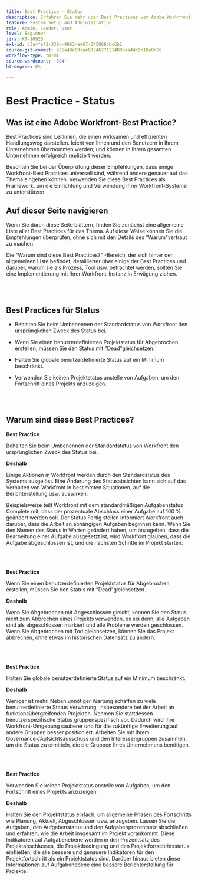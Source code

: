 ```yaml
---
title: Best Practice - Status
description: Erfahren Sie mehr über Best Practices von Adobe Workfront-Experten zur Einrichtung, Verwaltung und Verwendung von Workfront-Status.
feature: System Setup and Administration
role: Admin, Leader, User
level: Beginner
jira: KT-10926
exl-id: c3a4fe42-339c-4063-ad67-045868bbc6b1
source-git-commit: a25a49e59ca483246271214886ea4dc9c10e8d66
workflow-type: tm+mt
source-wordcount: '584'
ht-degree: 0%

---
```


# Best Practice - Status

## Was ist eine Adobe Workfront-Best Practice?

Best Practices sind Leitlinien, die einen wirksamen und effizienten Handlungsweg darstellen. leicht von Ihnen und den Benutzern in Ihrem Unternehmen übernommen werden; und können in Ihrem gesamten Unternehmen erfolgreich repliziert werden.

Beachten Sie bei der Überprüfung dieser Empfehlungen, dass einige Workfront-Best Practices universell sind, während andere genauer auf das Thema eingehen können. Verwenden Sie diese Best Practices als Framework, um die Einrichtung und Verwendung Ihrer Workfront-Systeme zu unterstützen.

## Auf dieser Seite navigieren

Wenn Sie durch diese Seite blättern, finden Sie zunächst eine allgemeine Liste aller Best Practices für das Thema. Auf diese Weise können Sie die Empfehlungen überprüfen, ohne sich mit den Details des &quot;Warum&quot;vertraut zu machen.

Die &quot;Warum sind diese Best Practices?&quot; -Bereich, der sich hinter der allgemeinen Liste befindet, detaillierter über einige der Best Practices und darüber, warum sie als Prozess, Tool usw. betrachtet werden, sollten Sie eine Implementierung mit Ihrer Workfront-Instanz in Erwägung ziehen.

</br>
</br>

## Best Practices für Status

* Behalten Sie beim Umbenennen der Standardstatus von Workfront den ursprünglichen Zweck des Status bei.

* Wenn Sie einen benutzerdefinierten Projektstatus für Abgebrochen erstellen, müssen Sie den Status mit &quot;Dead&quot;gleichsetzen.

* Halten Sie globale benutzerdefinierte Status auf ein Minimum beschränkt.

* Verwenden Sie keinen Projektstatus anstelle von Aufgaben, um den Fortschritt eines Projekts anzuzeigen.


</br>
</br>



## Warum sind diese Best Practices?

**Best Practice**

Behalten Sie beim Umbenennen der Standardstatus von Workfront den ursprünglichen Zweck des Status bei.



**Deshalb**

Einige Aktionen in Workfront werden durch den Standardstatus des Systems ausgelöst. Eine Änderung des Statusabsichten kann sich auf das Verhalten von Workfront in bestimmten Situationen, auf die Berichterstellung usw. auswirken.



Beispielsweise teilt Workfront mit dem standardmäßigen Aufgabenstatus Complete mit, dass der prozentuale Abschluss einer Aufgabe auf 100 % geändert werden soll. Der Status Fertig stellen informiert Workfront auch darüber, dass die Arbeit an abhängigen Aufgaben beginnen kann. Wenn Sie den Namen des Status in Warten geändert haben, um anzugeben, dass die Bearbeitung einer Aufgabe ausgesetzt ist, wird Workfront glauben, dass die Aufgabe abgeschlossen ist, und die nächsten Schritte im Projekt starten.

</br>
</br>



**Best Practice**

Wenn Sie einen benutzerdefinierten Projektstatus für Abgebrochen erstellen, müssen Sie den Status mit &quot;Dead&quot;gleichsetzen.



**Deshalb**

Wenn Sie Abgebrochen mit Abgeschlossen gleicht, können Sie den Status nicht zum Abbrechen eines Projekts verwenden, es sei denn, alle Aufgaben sind als abgeschlossen markiert und alle Probleme werden geschlossen. Wenn Sie Abgebrochen mit Tod gleichsetzen, können Sie das Projekt abbrechen, ohne etwas im historischen Datensatz zu ändern.


</br>
</br>

**Best Practice**

Halten Sie globale benutzerdefinierte Status auf ein Minimum beschränkt.



**Deshalb**

Weniger ist mehr. Neben unnötiger Wartung schaffen zu viele benutzerdefinierte Status Verwirrung, insbesondere bei der Arbeit an funktionsübergreifenden Projekten. Nehmen Sie stattdessen benutzerspezifische Status gruppenspezifisch vor. Dadurch wird Ihre Workfront-Umgebung sauberer und für die zukünftige Erweiterung auf andere Gruppen besser positioniert. Arbeiten Sie mit Ihrem Governance-/Aufsichtsausschuss und den Interessengruppen zusammen, um die Status zu ermitteln, die die Gruppen Ihres Unternehmens benötigen.


</br>
</br>

**Best Practice**

Verwenden Sie keinen Projektstatus anstelle von Aufgaben, um den Fortschritt eines Projekts anzuzeigen.



**Deshalb**

Halten Sie den Projektstatus einfach, um allgemeine Phasen des Fortschritts wie Planung, Aktuell, Abgeschlossen usw. anzugeben. Lassen Sie die Aufgaben, den Aufgabenstatus und den Aufgabenprozentsatz abschließen und erfahren, wie die Arbeit insgesamt im Projekt vorankommt. Diese Indikatoren auf Aufgabenebene werden in den Prozentsatz des Projektabschlusses, die Projektbedingung und den Projektfortschrittsstatus einfließen, die alle bessere und genauere Indikatoren für den Projektfortschritt als ein Projektstatus sind. Darüber hinaus bieten diese Informationen auf Aufgabenebene eine bessere Berichterstellung für Projekte.

